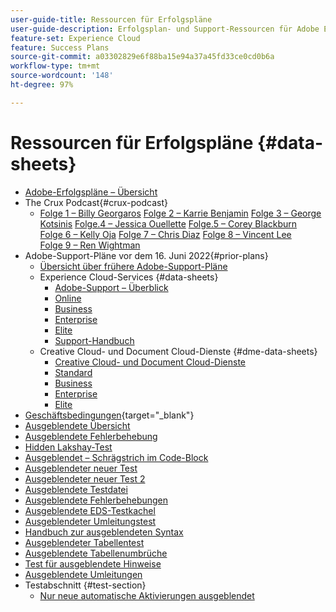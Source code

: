 ```yaml
---
user-guide-title: Ressourcen für Erfolgspläne
user-guide-description: Erfolgsplan- und Support-Ressourcen für Adobe Experience Cloud und Adobe Experience Platform.
feature-set: Experience Cloud
feature: Success Plans
source-git-commit: a03302829e6f88ba15e94a37a45fd33ce0cd0b6a
workflow-type: tm+mt
source-wordcount: '148'
ht-degree: 97%

---
```



# Ressourcen für Erfolgspläne {#data-sheets}

+ [Adobe-Erfolgspläne – Übersicht](overview.md)
+ The Crux Podcast{#crux-podcast}
   + [Folge 1 – Billy Georgaros](episode1.md)
     [Folge 2 – Karrie Benjamin](episode2.md)
     [Folge 3 – George Kotsinis](episode3.md)
     [Folge.4 – Jessica Ouellette](episode4.md)
     [Folge.5 – Corey Blackburn](episode5.md)
     [Folge 6 – Kelly Oja](episode6.md)
     [Folge 7 – Chris Diaz](episode7.md)
     [Folge 8 – Vincent Lee](episode8.md)
     [Folge 9 – Ren Wightman](episode9.md)
+ Adobe-Support-Pläne vor dem 16. Juni 2022{#prior-plans}
   + [Übersicht über frühere Adobe-Support-Pläne](overview-prior-plans.md)
   + Experience Cloud-Services {#data-sheets}
      + [Adobe-Support – Überblick](dx-overview.md)
      + [Online](online.md)
      + [Business](business.md)
      + [Enterprise](enterprise.md)
      + [Elite](elite.md)
      + [Support-Handbuch](support-guide.md)
   + Creative Cloud- und Document Cloud-Dienste {#dme-data-sheets}
      + [Creative Cloud- und Document Cloud-Dienste](dme-overview.md)
      + [Standard](dme-standard.md)
      + [Business](dme-business.md)
      + [Enterprise](dme-enterprise.md)
      + [Elite](dme-elite.md)
+ [Geschäftsbedingungen](https://helpx.adobe.com/de/support/programs/support-policies-terms-conditions.html){target="_blank"}
+ [Ausgeblendete Übersicht](hidden-overview.md)
+ [Ausgeblendete Fehlerbehebung](hidden-trouble.md)
+ [Hidden Lakshay-Test](hidden-lakshay-test.md)
+ [Ausgeblendet – Schrägstrich im Code-Block](hidden/slashes-in-code-blocks.md)
+ [Ausgeblendeter neuer Test](hidden-new-test.md)
+ [Ausgeblendeter neuer Test 2](hidden-new-test-2.md)
+ [Ausgeblendete Testdatei](hidden-test.md)
+ [Ausgeblendete Fehlerbehebungen](hidden/bug-fixes.md)
+ [Ausgeblendete EDS-Testkachel](hidden/test-page.md)
+ [Ausgeblendeter Umleitungstest](hidden/test-redirection.md)
+ [Handbuch zur ausgeblendeten Syntax](hidden/syntax-style-guide.md)
+ [Ausgeblendeter Tabellentest](hidden/tables.md)
+ [Ausgeblendete Tabellenumbrüche](hidden/table-breaks.md)
+ [Test für ausgeblendete Hinweise](hidden/note-test.md)
+ [Ausgeblendete Umleitungen](hidden/redirect-tests.md)
+ Testabschnitt {#test-section}
   + [Nur neue automatische Aktivierungen ausgeblendet](hidden/autoactivate.md)

<!--
+ [Hidden table breaks](hidden/table-breaks.md)


Articles must be added to this TOC file in order to render.

Use this list format to specify links to articles and section headings that expand and collapse in the left rail of the user guide.

An article link CANNOT be used as a section heading.
-->
